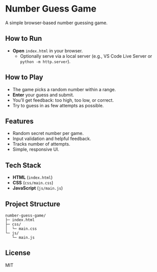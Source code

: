# Number Guess Game

A simple browser-based number guessing game.

## How to Run
- **Open** `index.html` in your browser.
  - Optionally serve via a local server (e.g., VS Code Live Server or `python -m http.server`).

## How to Play
- The game picks a random number within a range.
- **Enter** your guess and submit.
- You’ll get feedback: too high, too low, or correct.
- Try to guess in as few attempts as possible.

## Features
- Random secret number per game.
- Input validation and helpful feedback.
- Tracks number of attempts.
- Simple, responsive UI.

## Tech Stack
- **HTML** (`index.html`)
- **CSS** (`css/main.css`)
- **JavaScript** (`js/main.js`)

## Project Structure
```
number-guess-game/
├─ index.html
├─ css/
│  └─ main.css
└─ js/
   └─ main.js
```
## License
MIT
